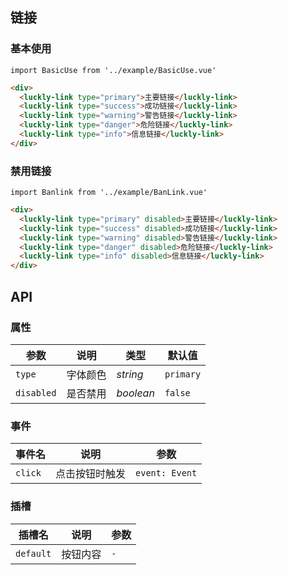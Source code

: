 ## 链接

### 基本使用

```vue
import BasicUse from '../example/BasicUse.vue'
```

```html
<div>
  <luckly-link type="primary">主要链接</luckly-link>
  <luckly-link type="success">成功链接</luckly-link>
  <luckly-link type="warning">警告链接</luckly-link>
  <luckly-link type="danger">危险链接</luckly-link>
  <luckly-link type="info">信息链接</luckly-link>
</div>
```
### 禁用链接

```vue
import Banlink from '../example/BanLink.vue'
```

```html
<div>
  <luckly-link type="primary" disabled>主要链接</luckly-link>
  <luckly-link type="success" disabled>成功链接</luckly-link>
  <luckly-link type="warning" disabled>警告链接</luckly-link>
  <luckly-link type="danger" disabled>危险链接</luckly-link>
  <luckly-link type="info" disabled>信息链接</luckly-link>
</div>
```

## API

### 属性

| 参数    | 说明     | 类型     | 默认值    |
| ------- | -------- | -------- | --------- |
| `type` | 字体颜色 | _string_ | `primary` |
| `disabled` | 是否禁用 | _boolean_ | `false` |

### 事件

| 事件名  | 说明           | 参数           |
| ------- | -------------- | -------------- |
| `click` | 点击按钮时触发 | `event: Event` |

### 插槽

| 插槽名    | 说明     | 参数 |
| --------- | -------- | ---- |
| `default` | 按钮内容 | `-`  |
